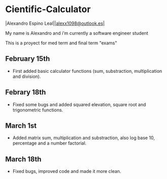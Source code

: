 # Cientific-Calculator

|Alexandro Espino Leal||alexx1098@outlook.es|

My name is Alexandro and i'm currently a software engineer student

This is a proyect for med term and final term "exams"


##  February 15th 
- First added basic calculator functions (sum, substraction, multiplication and division).

## Febrary 18th
- Fixed some bugs and added squared elevation, square root and trigonometric functions.

## March 1st
- Added matrix sum, multiplication and substraction, also log base 10, percentage and a number factorial.

## March 18th
- Fixed bugs, improved code and made it more clean.

